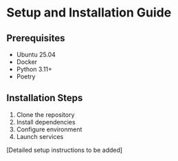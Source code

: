 # Setup and Installation Guide

## Prerequisites
- Ubuntu 25.04
- Docker
- Python 3.11+
- Poetry

## Installation Steps
1. Clone the repository
2. Install dependencies
3. Configure environment
4. Launch services

[Detailed setup instructions to be added]
